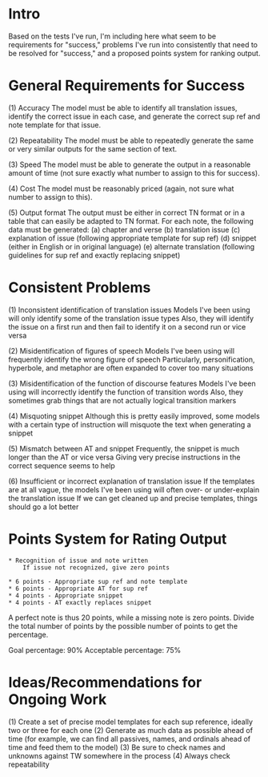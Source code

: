 # Intro
Based on the tests I've run, I'm including here what seem to be requirements for "success," problems I've run into consistently that need to be resolved for "success," and a proposed points system for ranking output.

# General Requirements for Success
(1) Accuracy
    The model must be able to identify all translation issues, identify the correct issue in each case, and generate the correct sup ref and note template for that issue.

(2) Repeatability
    The model must be able to repeatedly generate the same or very similar outputs for the same section of text.

(3) Speed
    The model must be able to generate the output in a reasonable amount of time (not sure exactly what number to assign to this for success).

(4) Cost
    The model must be reasonably priced (again, not sure what number to assign to this).

(5) Output format
    The output must be either in correct TN format or in a table that can easily be adapted to TN format. For each note, the following data must be generated:
    (a) chapter and verse
    (b) translation issue
    (c) explanation of issue (following appropriate template for sup ref)
    (d) snippet (either in English or in original language)
    (e) alternate translation (following guidelines for sup ref and exactly replacing snippet)

# Consistent Problems
(1) Inconsistent identification of translation issues
    Models I've been using will only identify some of the translation issue types
    Also, they will identify the issue on a first run and then fail to identify it on a second run or vice versa

(2) Misidentification of figures of speech
    Models I've been using will frequently identify the wrong figure of speech
    Particularly, personification, hyperbole, and metaphor are often expanded to cover too many situations

(3) Misidentification of the function of discourse features
    Models I've been using will incorrectly identify the function of transition words
    Also, they sometimes grab things that are not actually logical transition markers

(4) Misquoting snippet
    Although this is pretty easily improved, some models with a certain type of instruction will misquote the text when generating a snippet

(5) Mismatch between AT and snippet
    Frequently, the snippet is much longer than the AT or vice versa
    Giving very precise instructions in the correct sequence seems to help

(6) Insufficient or incorrect explanation of translation issue
    If the templates are at all vague, the models I've been using will often over- or under-explain the translation issue
    If we can get cleaned up and precise templates, things should go a lot better

# Points System for Rating Output
    * Recognition of issue and note written
        If issue not recognized, give zero points

    * 6 points - Appropriate sup ref and note template
    * 6 points - Appropriate AT for sup ref
    * 4 points - Appropriate snippet
    * 4 points - AT exactly replaces snippet

A perfect note is thus 20 points, while a missing note is zero points. 
Divide the total number of points by the possible number of points to get the percentage.

Goal percentage: 90%
Acceptable percentage: 75%

# Ideas/Recommendations for Ongoing Work
(1) Create a set of precise model templates for each sup reference, ideally two or three for each one
(2) Generate as much data as possible ahead of time (for example, we can find all passives, names, and ordinals ahead of time and feed them to the model)
(3) Be sure to check names and unknowns against TW somewhere in the process
(4) Always check repeatability